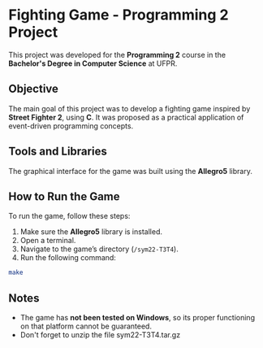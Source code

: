 # Fighting Game - Programming 2 Project

This project was developed for the **Programming 2** course in the **Bachelor's Degree in Computer Science** at UFPR.

## Objective

The main goal of this project was to develop a fighting game inspired by **Street Fighter 2**, using **C**. It was proposed as a practical application of event-driven programming concepts.

## Tools and Libraries

The graphical interface for the game was built using the **Allegro5** library.

## How to Run the Game

To run the game, follow these steps:

1. Make sure the **Allegro5** library is installed.
2. Open a terminal.
3. Navigate to the game’s directory (`/sym22-T3T4`).
4. Run the following command:

```bash
make
```
## Notes

- The game has **not been tested on Windows**, so its proper functioning on that platform cannot be guaranteed.
- Don't forget to unzip the file sym22-T3T4.tar.gz
